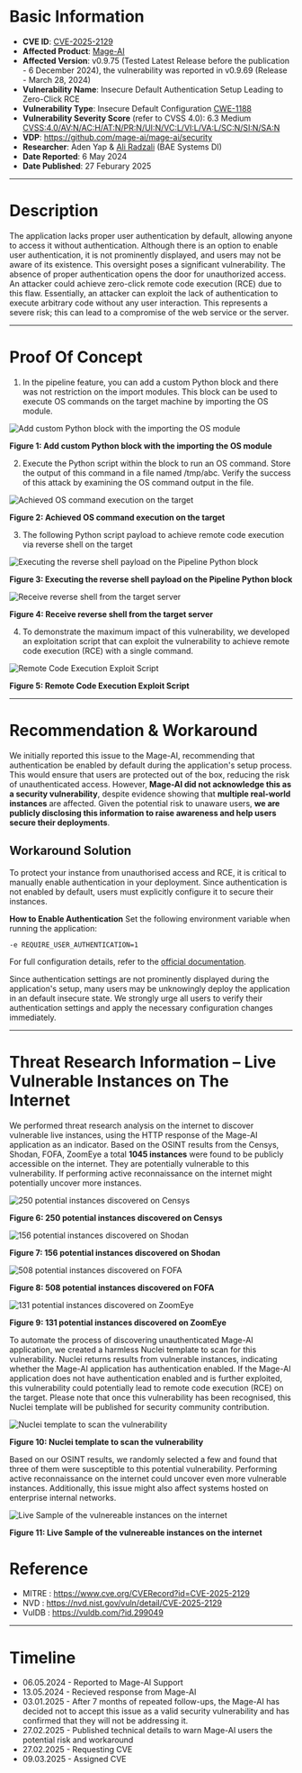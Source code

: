 # Basic Information
- **CVE ID**: [CVE-2025-2129](https://www.cve.org/CVERecord?id=CVE-2025-2129)
- **Affected Product**: [Mage-AI](https://github.com/mage-ai/mage-ai)
- **Affected Version**: v0.9.75 (Tested Latest Release before the publication - 6 December 2024), the vulnerability was reported in v0.9.69 (Release - March 28, 2024)
- **Vulnerability Name**: Insecure Default Authentication Setup Leading to Zero-Click RCE
- **Vulnerability Type**: Insecure Default Configuration [CWE-1188](https://cwe.mitre.org/data/definitions/1188.html)
- **Vulnerability Severity Score** (refer to CVSS 4.0): 6.3 Medium [CVSS:4.0/AV:N/AC:H/AT:N/PR:N/UI:N/VC:L/VI:L/VA:L/SC:N/SI:N/SA:N](https://www.first.org/cvss/calculator/4-0#CVSS:4.0/AV:N/AC:H/AT:N/PR:N/UI:N/VC:L/VI:L/VA:L/SC:N/SI:N/SA:N)
- **VDP**: https://github.com/mage-ai/mage-ai/security
- **Researcher**: Aden Yap & [Ali Radzali](https://github.com/H0j3n) (BAE Systems DI)
- **Date Reported**: 6 May 2024
- **Date Published**: 27 Feburary 2025

------------------------------
# Description
The application lacks proper user authentication by default, allowing anyone to access it without authentication. Although there is an option to enable user authentication, it is not prominently displayed, and users may not be aware of its existence. This oversight poses a significant vulnerability. The absence of proper authentication opens the door for unauthorized access. An attacker could achieve zero-click remote code execution (RCE) due to this flaw. Essentially, an attacker can exploit the lack of authentication to execute arbitrary code without any user interaction. This represents a severe risk; this can lead to a compromise of the web service or the server.

-----------------------------
# Proof Of Concept

1. In the pipeline feature, you can add a custom Python block and there was not restriction on the import modules. This block can be used to execute OS commands on the target machine by importing the OS module.

![Add custom Python block with the importing the OS module](img/1.png)

**Figure 1: Add custom Python block with the importing the OS module**

2. Execute the Python script within the block to run an OS command. Store the output of this command in a file named /tmp/abc. Verify the success of this attack by examining the OS command output in the file.

![Achieved OS command execution on the target](img/2.png)

**Figure 2: Achieved OS command execution on the target**

3. The following Python script payload to achieve remote code execution via reverse shell on the target
   
![Executing the reverse shell payload on the Pipeline Python block](img/3.png)

**Figure 3: Executing the reverse shell payload on the Pipeline Python block**

![Receive reverse shell from the target server](img/4.png)

**Figure 4: Receive reverse shell from the target server**

4. To demonstrate the maximum impact of this vulnerability, we developed an exploitation script that can exploit the vulnerability to achieve remote code execution (RCE) with a single command.

![Remote Code Execution Exploit Script](img/5.png)

**Figure 5: Remote Code Execution Exploit Script**

----------------------------
# Recommendation & Workaround


We initially reported this issue to the Mage-AI, recommending that authentication be enabled by default during the application's setup process. This would ensure that users are protected out of the box, reducing the risk of unauthenticated access. However, **Mage-AI did not acknowledge this as a security vulnerability**, despite evidence showing that **multiple real-world instances** are affected. Given the potential risk to unaware users, **we are publicly disclosing this information to raise awareness and help users secure their deployments**.

## Workaround Solution
To protect your instance from unauthorised access and RCE, it is critical to manually enable authentication in your deployment. Since authentication is not enabled by default, users must explicitly configure it to secure their instances.

**How to Enable Authentication**
Set the following environment variable when running the application:

``-e REQUIRE_USER_AUTHENTICATION=1``

For full configuration details, refer to the [official documentation](https://docs.mage.ai/production/authentication/overview).


Since authentication settings are not prominently displayed during the application's setup, many users may  be unknowingly deploy the application in an default insecure state. We strongly urge all users to verify their authentication settings and apply the necessary configuration changes immediately.

-----------------------------
# Threat Research Information – Live Vulnerable Instances on The Internet

We performed threat research analysis on the internet to discover vulnerable live instances, using the HTTP response of the Mage-AI application as an indicator. Based on the OSINT results from the Censys, Shodan, FOFA, ZoomEye a total **1045 instances** were found to be publicly accessible on the internet. They are potentially vulnerable to this vulnerability. If performing active reconnaissance on the internet might potentially uncover more instances.  

![250 potential instances discovered on Censys](img/6.png)

**Figure 6: 250 potential instances discovered on Censys**

![156 potential instances discovered on Shodan](img/7.png)

**Figure 7: 156 potential instances discovered on Shodan**

![508 potential instances discovered on FOFA](img/8.png)

**Figure 8: 508 potential instances discovered on FOFA**

![131 potential instances discovered on ZoomEye](img/9.png)

**Figure 9: 131 potential instances discovered on ZoomEye**

To automate the process of discovering unauthenticated Mage-AI application, we created a harmless Nuclei template to scan for this vulnerability. Nuclei returns results from vulnerable instances, indicating whether the Mage-AI application has authentication enabled. If the Mage-AI application does not have authentication enabled and is further exploited, this vulnerability could potentially lead to remote code execution (RCE) on the target. Please note that once this vulnerability has been recognised, this Nuclei template will be published for security community contribution.

![Nuclei template to scan the vulnerability](img/10.png)

**Figure 10: Nuclei template to scan the vulnerability**

Based on our OSINT results, we randomly selected a few and found that three of them were susceptible to this potential vulnerability. Performing active reconnaissance on the internet could uncover even more vulnerable instances. Additionally, this issue might also affect systems hosted on enterprise internal networks.

![Live Sample of the vulnereable instances on the internet](img/11.png)

**Figure 11: Live Sample of the vulnereable instances on the internet**

# Reference
- MITRE : https://www.cve.org/CVERecord?id=CVE-2025-2129
- NVD : https://nvd.nist.gov/vuln/detail/CVE-2025-2129
- VulDB : https://vuldb.com/?id.299049
---------------------------
# Timeline
- 06.05.2024 - Reported to Mage-AI Support
- 13.05.2024 - Recieved response from Mage-AI
- 03.01.2025 - After 7 months of repeated follow-ups, the Mage-AI has decided not to accept this issue as a valid security vulnerability and has confirmed that they will not be addressing it.
- 27.02.2025 - Published technical details to warn Mage-AI users the potential risk and workaround
- 27.02.2025 - Requesting CVE
- 09.03.2025 - Assigned CVE
